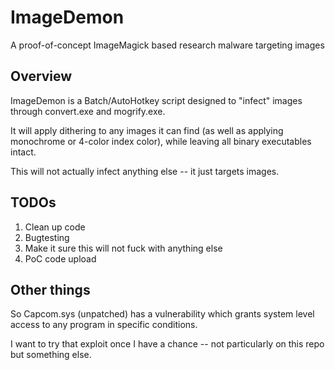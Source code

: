 # ImageDemon
A proof-of-concept ImageMagick based research malware targeting images

## Overview
ImageDemon is a Batch/AutoHotkey script designed to "infect" images through convert.exe and mogrify.exe.

It will apply dithering to any images it can find (as well as applying monochrome or 4-color index color), while leaving all binary executables intact.

This will not actually infect anything else -- it just targets images.

## TODOs
1. Clean up code
2. Bugtesting
3. Make it sure this will not fuck with anything else
4. PoC code upload

## Other things
So Capcom.sys (unpatched) has a vulnerability which grants system level access to any program in specific conditions.

I want to try that exploit once I have a chance -- not particularly on this repo but something else.
